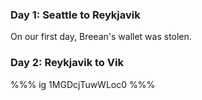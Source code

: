 ### Day 1: Seattle to Reykjavik

On our first day, Breean's wallet was stolen.

### Day 2: Reykjavik to Vik

%%% ig
1MGDcjTuwWLoc0
%%%